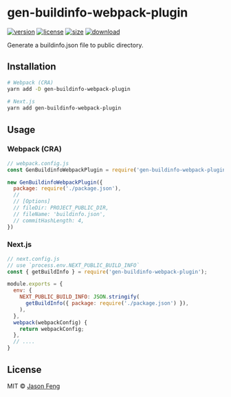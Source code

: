 # gen-buildinfo-webpack-plugin

[![version][npm-img]][npm-url]
[![license][mit-img]][mit-url]
[![size][size-img]][size-url]
[![download][download-img]][download-url]

Generate a buildinfo.json file to public directory.


## Installation

```sh
# Webpack (CRA)
yarn add -D gen-buildinfo-webpack-plugin
 
# Next.js
yarn add gen-buildinfo-webpack-plugin 
```


## Usage

### Webpack (CRA)

```javascript
// webpack.config.js
const GenBuildinfoWebpackPlugin = require('gen-buildinfo-webpack-plugin');

new GenBuildinfoWebpackPlugin({
  package: require('./package.json'),
  //
  // [Options]
  // fileDir: PROJECT_PUBLIC_DIR,
  // fileName: 'buildinfo.json',
  // commitHashLength: 4, 
})
```

### Next.js

```javascript
// next.config.js
// use `process.env.NEXT_PUBLIC_BUILD_INFO`
const { getBuildInfo } = require('gen-buildinfo-webpack-plugin');

module.exports = {
  env: {
    NEXT_PUBLIC_BUILD_INFO: JSON.stringify(
      getBuildInfo({ package: require('./package.json') }),
    ),
  },
  webpack(webpackConfig) {
    return webpackConfig;
  },
  // ....
}
```


## License

MIT © [Jason Feng][author-url]

<!-- badges -->

[author-url]: https://github.com/SolidZORO


[mit-img]: https://img.shields.io/npm/l/gen-buildinfo-webpack-plugin.svg?style=flat&colorA=000000&colorB=000000

[mit-url]: ./LICENSE


[npm-img]: https://img.shields.io/npm/v/gen-buildinfo-webpack-plugin?style=flat&colorA=000000&colorB=000000

[npm-url]: https://www.npmjs.com/package/gen-buildinfo-webpack-plugin


[size-img]: https://img.shields.io/bundlephobia/minzip/gen-buildinfo-webpack-plugin?label=bundle&style=flat&colorA=000000&colorB=000000

[size-url]: https://www.npmjs.com/package/gen-buildinfo-webpack-plugin


[download-img]: https://img.shields.io/npm/dt/gen-buildinfo-webpack-plugin.svg?style=flat&colorA=000000&colorB=000000

[download-url]: https://www.npmjs.com/package/gen-buildinfo-webpack-plugin


[build-img]: https://github.com/SolidZORO/gen-buildinfo-webpack-plugin/workflows/badge.svg

[build-url]: https://github.com/SolidZORO/gen-buildinfo-webpack-plugin/actions
